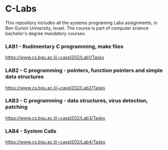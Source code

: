 # C-Labs
This repository includes all the systems programing Labs assignments, in Ben Gurion University, Israel.
The course is part of computer science bachelor's degree mandatory courses.
### LAB1 - Rudimentary C programming, make files
https://www.cs.bgu.ac.il/~caspl202/Lab1/Tasks
### LAB2 - C programming - pointers, function pointers and simple data structures
https://www.cs.bgu.ac.il/~caspl202/Lab2/Tasks
### LAB3 - C programming - data structures, virus detection, patching
https://www.cs.bgu.ac.il/~caspl202/Lab3/Tasks
### LAB4 - System Calls
https://www.cs.bgu.ac.il/~caspl202/Lab4/Tasks




